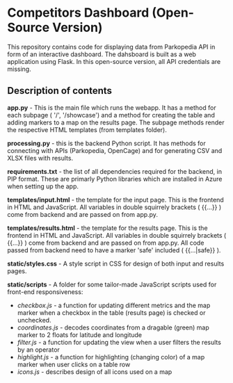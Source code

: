 # Competitors Dashboard (Open-Source Version)

This repository contains code for displaying data from Parkopedia API in form of an interactive dashboard. The dahsboard is built as a web application using Flask. In this open-source version, all API credentials are missing.

## Description of contents

**app.py** - This is the main file which runs the webapp. It has a method for each subpage ( '/', '/showcase') and a method for creating the table and adding markers to a map on the results page. The subpage methods render the respective HTML templates (from templates folder).

**processing.py** - this is the backend Python script. It has methods for connecting with APIs (Parkopedia, OpenCage) and for generating CSV and XLSX files with results.

**requirements.txt** - the list of all dependencies required for the backend, in PIP format. These are primarly Python libraries which are installed in Azure when setting up the app.

**templates/input.html** - the template for the input page. This is the frontend in HTML and JavaScript. All variables in double squirrely brackets ( {{...}} ) come from backend and are passed on from app.py.

**templates/results.html** - the template for the results page. This is the frontend in HTML and JavaScript. All variables in double squirrely brackets ( {{...}} ) come from backend and are passed on from app.py. All code passed from backend need to have a marker 'safe' included ( {{...|safe}} ).

**static/styles.css** - A style script in CSS for design of both input and results pages. 

**static/scripts** - A folder for some tailor-made JavaScript scripts used for front-end responsiveness:
- *checkbox.js* - a function for updating different metrics and the map marker when a checkbox in the table (results page) is checked or unchecked.
- *coordinates.js* - decodes coordinates from a dragable (green) map marker to 2 floats for latitude and longitude
- *filter.js* - a function for updating the view when a user filters the results by an operator
- *highlight.js* - a function for highlighting (changing color) of a map marker when user clicks on a table row
- *icons.js* - describes design of all icons used on a map
